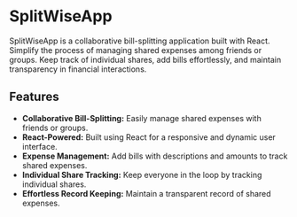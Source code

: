 # SplitWiseApp

SplitWiseApp is a collaborative bill-splitting application built with React. Simplify the process of managing shared expenses among friends or groups. Keep track of individual shares, add bills effortlessly, and maintain transparency in financial interactions.

## Features

- **Collaborative Bill-Splitting:** Easily manage shared expenses with friends or groups.
- **React-Powered:** Built using React for a responsive and dynamic user interface.
- **Expense Management:** Add bills with descriptions and amounts to track shared expenses.
- **Individual Share Tracking:** Keep everyone in the loop by tracking individual shares.
- **Effortless Record Keeping:** Maintain a transparent record of shared expenses.
